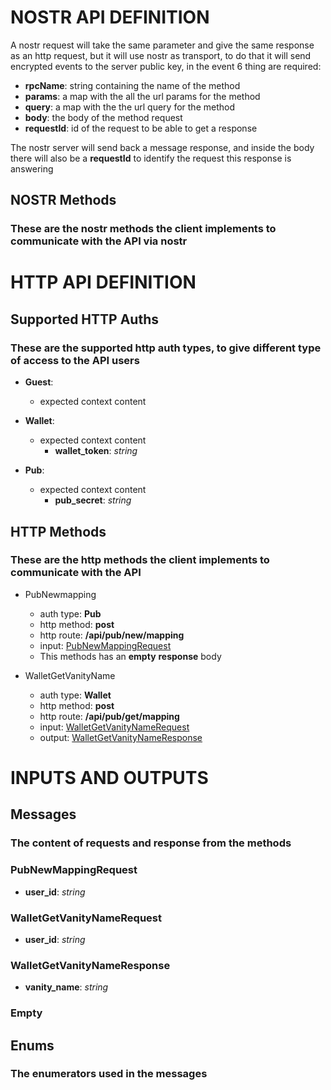 # NOSTR API DEFINITION


A nostr request will take the same parameter and give the same response as an http request, but it will use nostr as transport, to do that it will send encrypted events to the server public key, in the event 6 thing are required:
- __rpcName__: string containing the name of the method
- __params__: a map with the all the url params for the method
- __query__: a map with the the url query for the method
- __body__: the body of the method request
- __requestId__: id of the request to be able to get a response

The nostr server will send back a message response, and inside the body there will also be a __requestId__ to identify the request this response is answering

## NOSTR Methods
### These are the nostr methods the client implements to communicate with the API via nostr

# HTTP API DEFINITION

## Supported HTTP Auths
### These are the supported http auth types, to give different type of access to the API users

- __Guest__:
  - expected context content

- __Wallet__:
  - expected context content
    - __wallet_token__: _string_

- __Pub__:
  - expected context content
    - __pub_secret__: _string_

## HTTP Methods
### These are the http methods the client implements to communicate with the API

- PubNewmapping
  - auth type: __Pub__
  - http method: __post__
  - http route: __/api/pub/new/mapping__
  - input: [PubNewMappingRequest](#PubNewMappingRequest)
  - This methods has an __empty__ __response__ body

- WalletGetVanityName
  - auth type: __Wallet__
  - http method: __post__
  - http route: __/api/pub/get/mapping__
  - input: [WalletGetVanityNameRequest](#WalletGetVanityNameRequest)
  - output: [WalletGetVanityNameResponse](#WalletGetVanityNameResponse)

# INPUTS AND OUTPUTS

## Messages
### The content of requests and response from the methods

### PubNewMappingRequest
  - __user_id__: _string_

### WalletGetVanityNameRequest
  - __user_id__: _string_

### WalletGetVanityNameResponse
  - __vanity_name__: _string_

### Empty
## Enums
### The enumerators used in the messages
